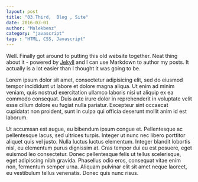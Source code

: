 ```yaml
---
layout: post
title: "03.Third,  Blog , Site"
date: 2016-03-01
author: "Malekbenz"
category: "javascript"
tags : "HTML, CSS, Javascript"
---
```


Well. Finally got around to putting this old website together. Neat thing about it - powered by [Jekyll](http://jekyllrb.com) and I can use Markdown to author my posts. It actually is a lot easier than I thought it was going to be.

<p>Lorem ipsum dolor sit amet, consectetur adipisicing elit, sed do eiusmod tempor incididunt ut labore et dolore magna aliqua. Ut enim ad minim veniam, quis nostrud exercitation ullamco laboris nisi ut aliquip ex ea commodo consequat. Duis aute irure dolor in reprehenderit in voluptate velit esse cillum dolore eu fugiat nulla pariatur. Excepteur sint occaecat cupidatat non proident, sunt in culpa qui officia deserunt mollit anim id est laborum.   </p>
<p>Ut accumsan est augue, eu bibendum ipsum congue et. Pellentesque ac pellentesque lacus, sed ultrices turpis. Integer ut nunc nec libero porttitor aliquet quis vel justo. Nulla luctus luctus elementum. Integer blandit lobortis nisl, eu elementum purus dignissim at. Cras tempor dui eu est posuere, eget euismod leo consectetur. Donec pellentesque felis ut tellus scelerisque, eget adipiscing nibh gravida. Phasellus odio eros, consequat vitae enim non, fermentum semper urna. Aliquam pulvinar elit sit amet neque laoreet, eu vestibulum tellus venenatis. Donec quis nunc risus.</p>